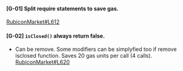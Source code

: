 #### **[G-01]** Split require statements to save gas.
[RubiconMarket#L612](https://github.com/code-423n4/2023-04-rubicon/blob/511636d889742296a54392875a35e4c0c4727bb7/contracts/RubiconMarket.sol#L612)

#### **[G-02]** `isClosed()` always return false.
- Can be remove. Some modifiers can be simplyfied too if remove isclosed function. Saves 20 gas units per call (4 calls).
[RubiconMarket#L620](https://github.com/code-423n4/2023-04-rubicon/blob/511636d889742296a54392875a35e4c0c4727bb7/contracts/RubiconMarket.sol#L620)